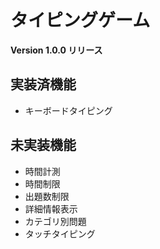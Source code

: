 # タイピングゲーム

**Version 1.0.0 リリース**

## 実装済機能

- キーボードタイピング

## 未実装機能

- 時間計測
- 時間制限
- 出題数制限
- 詳細情報表示
- カテゴリ別問題
- タッチタイピング

